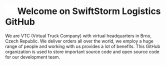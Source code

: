 # <img src="https://github.com/SwiftStormLog/.github/blob/main/profile/logo-png.png?raw=true" alt="Logo" width="32"> Welcome on SwiftStorm Logistics GitHub

We are VTC (Virtual Truck Company) with virtual headquarters in Brno, Czech Republic. We deliver orders all over the world, we employ a huge range of people and working with us provides a lot of benefits. This GitHub organization is used to store important source code and open source code for our development team.
